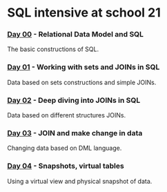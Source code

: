 # SQL intensive at school 21
### [Day 00](https://github.com/elenmurnina/piscine_sql/tree/master/day00) - Relational Data Model and SQL
The basic constructions of SQL.

### [Day 01](https://github.com/elenmurnina/piscine_sql/tree/master/day01) - Working with sets and JOINs in SQL
Data based on sets constructions and simple JOINs.

### [Day 02](https://github.com/elenmurnina/piscine_sql/tree/master/day02) - Deep diving into JOINs in SQL
Data based on different structures JOINs.

### [Day 03](https://github.com/elenmurnina/piscine_sql/tree/master/day03) - JOIN and make change in data
Changing data based on DML language.

### [Day 04](https://github.com/elenmurnina/piscine_sql/tree/master/day04) - Snapshots, virtual tables
Using a virtual view and physical snapshot of data.
